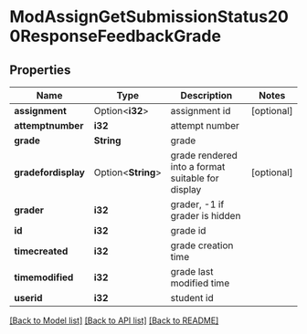 # ModAssignGetSubmissionStatus200ResponseFeedbackGrade

## Properties

Name | Type | Description | Notes
------------ | ------------- | ------------- | -------------
**assignment** | Option<**i32**> | assignment id | [optional]
**attemptnumber** | **i32** | attempt number | 
**grade** | **String** | grade | 
**gradefordisplay** | Option<**String**> | grade rendered into a format suitable for display | [optional]
**grader** | **i32** | grader, -1 if grader is hidden | 
**id** | **i32** | grade id | 
**timecreated** | **i32** | grade creation time | 
**timemodified** | **i32** | grade last modified time | 
**userid** | **i32** | student id | 

[[Back to Model list]](../README.md#documentation-for-models) [[Back to API list]](../README.md#documentation-for-api-endpoints) [[Back to README]](../README.md)


